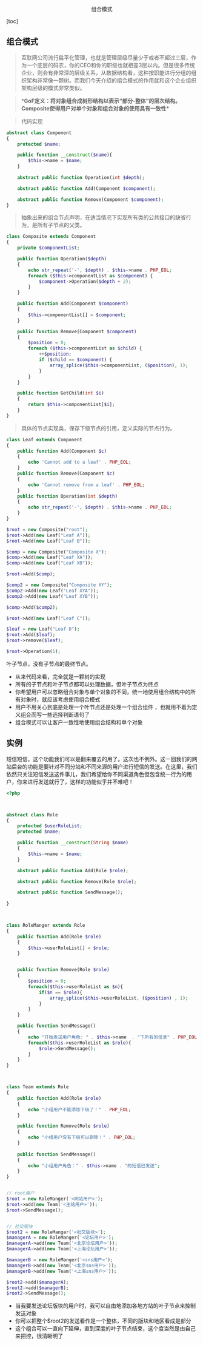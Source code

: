 <center>组合模式</center>





[toc]







## 组合模式

> 互联网公司流行扁平化管理，也就是管理层级尽量少于或者不超过三层，作为一个底层的码农，你的CEO和你的职级也就相差3层以内。但是很多传统企业，则会有非常深的层级关系，从数据结构看，这种按职能进行分组的组织架构非常像一颗树。而我们今天介绍的组合模式的作用就和这个企业组织架构层级的模式非常类似。





> ***GoF定义：将对象组合成树形结构以表示“部分-整体”的层次结构。Composite使得用户对单个对象和组合对象的使用具有一致性\***

> 代码实现

```php
abstract class Component
{
    protected $name;

    public function __construct($name){
        $this->name = $name;
    }
    
    abstract public function Operation(int $depth);

    abstract public function Add(Component $component);

    abstract public function Remove(Component $component);
}
```

> 抽象出来的组合节点声明，在适当情况下实现所有类的公共接口的缺省行为，是所有子节点的父类。

```php
class Composite extends Component
{
    private $componentList;

    public function Operation($depth)
    {
        echo str_repeat('-', $depth) . $this->name . PHP_EOL;
        foreach ($this->componentList as $component) {
            $component->Operation($depth + 2);
        }
    }

    public function Add(Component $component)
    {
        $this->componentList[] = $component;
    }

    public function Remove(Component $component)
    {
        $position = 0;
        foreach ($this->componentList as $child) {
            ++$position;
            if ($child == $component) {
                array_splice($this->componentList, ($position), 1);
            }
        }
    }

    public function GetChild(int $i)
    {
        return $this->componentList[$i];
    }
}
```

> 具体的节点实现类，保存下级节点的引用，定义实际的节点行为。

```php
class Leaf extends Component
{
    public function Add(Component $c)
    {
        echo 'Cannot add to a leaf' . PHP_EOL;
    }
    public function Remove(Component $c)
    {
        echo 'Cannot remove from a leaf' . PHP_EOL;
    }
    public function Operation(int $depth)
    {
        echo str_repeat('-', $depth) . $this->name . PHP_EOL;
    }
}
```

```php
$root = new Composite("root");
$root->Add(new Leaf("Leaf A"));
$root->Add(new Leaf("Leaf B"));

$comp = new Composite("Composite X");
$comp->Add(new Leaf("Leaf XA"));
$comp->Add(new Leaf("Leaf XB"));

$root->Add($comp);

$comp2 = new Composite("Composite XY");
$comp2->Add(new Leaf("Leaf XYA"));
$comp2->Add(new Leaf("Leaf XYB"));

$comp->Add($comp2);

$root->Add(new Leaf("Leaf C"));

$leaf = new Leaf("Leaf D");
$root->Add($leaf);
$root->remove($leaf);

$root->Operation(1);
```

叶子节点，没有子节点的最终节点。

- 从来代码来看，完全就是一颗树的实现
- 所有的子节点和叶子节点都可以处理数据，但叶子节点为终点
- 你希望用户可以忽略组合对象与单个对象的不同，统一地使用组合结构中的所有对象时，就应该考虑使用组合模式
- 用户不用关心到底是处理一个叶节点还是处理一个组合组件 ，也就用不着为定义组合而写一些选择判断语句了
- 组合模式可以让客户一致性地使用组合结构和单个对象



## 实例

短信短信，这个功能我们可以是翻来覆去的用了。这次也不例外。这一回我们的网站后台的功能是要针对不同分站和不同来源的用户进行短信的发送。在这里，我们依然只关注短信发送这件事儿，我们希望给你不同渠道角色但包含统一行为的用户，你来进行发送就行了，这样的功能似乎并不难吧！

```php
<?php



abstract class Role
{
    protected $userRoleList;
    protected $name;

    public function __construct(String $name)
    {
        $this->name = $name;
    }

    abstract public function Add(Role $role);

    abstract public function Remove(Role $role);

    abstract public function SendMessage();
    
}



class RoleManger extends Role
{
    public function Add(Role $role)
    {
        $this->userRoleList[] = $role;
    }


    public function Remove(Role $role)
    {
        $position = 0;
        foreach($this->userRoleList as $n){
            if($n == $role){
                array_splice($this->userRoleList, ($position) , 1);
            }
        }
    }

    public function SendMessage()
    {
        echo "开始发送用户角色: " . $this->name  . "下所有的信息" . PHP_EOL;
        foreach($this->userRoleList as $role){
            $role->SendMessage();
        }
    }
}



class Team extends Role
{
    public function Add(Role $role)
    {
        echo "小组用户不能添加下级了！" . PHP_EOL;
    }

    public function Remove(Role $role)
    {
        echo "小组用户没有下级可以删除！" . PHP_EOL;
    }
    
    public function SendMessage()
    {
        echo "小组用户角色：" . $this->name . "的短信已发送";
    }
}


// root用户
$root = new RoleManger('<网站用户>');
$root->add(new Team('<主站用户>'));
$root->SendMessage();


// 社交版块
$root2 = new RoleManger('<社交版块>');
$managerA = new RoleManger('<论坛用户>');
$managerA->add(new Team('<北京论坛用户>'));
$managerA->add(new Team('<上海论坛用户>'));

$managerB = new RoleManger('<sns用户>');
$managerB->add(new Team('<北京sns用户>'));
$managerB->add(new Team('<上海sns用户>'));

$root2->add($managerA);
$root2->add($managerB);
$root2->SendMessage();
```

- 当我要发送论坛版块的用户时，我可以自由地添加各地方站的叶子节点来控制发送对象
- 你可以把整个$root2的发送看作是一个整体，不同的版块和地区看成是部分
- 这个组合可以一直向下延伸，直到深度的叶子节点结束，这个度当然是由自己来把控，很清晰明了





